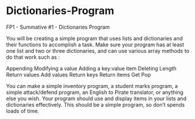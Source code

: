 # Dictionaries-Program
FP1 - Summative #1 - Dictionaries Program

You will be creating a simple program that uses lists and dictionaries and their functions to accomplish a task. Make sure your program has at least one list and two or three dictionaries, and can use various array methods to do that work such as :

Appending
Modifying a value
Adding a key:value item
Deleting
Length
Return values
Add values
Return keys
Return items
Get
Pop

You can make a simple inventory program, a student marks program, a simple attack/defend program, an English to Pirate translator, or anything else you wish. Your program should use and display items in your lists and dictionaries effectively. This should be a simple program, so don’t spends loads of time.
